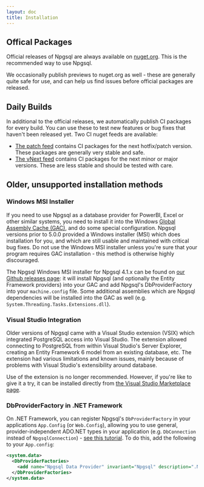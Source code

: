 ```yaml
---
layout: doc
title: Installation
---
```


## Offical Packages

Official releases of Npgsql are always available on [nuget.org](https://www.nuget.org/packages/Npgsql/). This is the recommended way to use Npgsql.

We occasionally publish previews to nuget.org as well - these are generally quite safe for use, and can help us find issues before official packages are released.

## Daily Builds

In additional to the official releases, we automatically publish CI packages for every build. You can use these to test new features or bug fixes that haven't been released yet. Two CI nuget feeds are available:

* [The patch feed](https://www.myget.org/gallery/npgsql) contains CI packages for the next hotfix/patch version. These packages are generally very stable and safe.
* [The vNext feed](https://www.myget.org/gallery/npgsql-unstable) contains CI packages for the next minor or major versions. These are less stable and should be tested with care.

## Older, unsupported installation methods

### Windows MSI Installer

If you need to use Npgsql as a database provider for PowerBI, Excel or other similar systems, you need to install it into the Windows [Global Assembly Cache (GAC)](https://msdn.microsoft.com/en-us/library/yf1d93sz%28v=vs.110%29.aspx?f=255&MSPPError=-2147217396), and do some special configuration. Npgsql versions prior to 5.0.0 provided a Windows installer (MSI) which does installation for you, and which are still usable and maintained with critical bug fixes. Do not use the Windows MSI installer unless you're sure that your program requires GAC installation - this method is otherwise highly discouraged.

The Npgsql Windows MSI installer for Npgsql 4.1.x can be found on [our Github releases page](https://github.com/npgsql/npgsql/releases): it will install Npgsql (and optionally the Entity Framework providers) into your GAC and add Npgsql's DbProviderFactory into your `machine.config` file. Some additional assemblies which are Npgsql dependencies will be installed into the GAC as well (e.g. `System.Threading.Tasks.Extensions.dll`).

### Visual Studio Integration

Older versions of Npgsql came with a Visual Studio extension (VSIX) which integrated PostgreSQL access into Visual Studio. The extension allowed connecting to PostgreSQL from within Visual Studio's Server Explorer, creating an Entity Framework 6 model from an existing database, etc. The extension had various limitations and known issues, mainly because of problems with Visual Studio's extensibility around database.

Use of the extension is no longer recommended. However, if you're like to give it a try, it can be installed directly from [the Visual Studio Marketplace page](https://marketplace.visualstudio.com/vsgallery/258be600-452d-4387-9a2f-89ae10e84ae0).

### DbProviderFactory in .NET Framework

On .NET Framework, you can register Npgsql's `DbProviderFactory` in your applications `App.Config` (or `Web.Config`), allowing you to use general, provider-independent ADO.NET types in your application (e.g. `DbConnection` instead of `NpgsqlConnection`) - [see this tutorial](https://msdn.microsoft.com/en-us/library/dd0w4a2z%28v=vs.110%29.aspx?f=255&MSPPError=-21472173960). To do this, add the following to your `App.config`:

```xml
<system.data>
  <DbProviderFactories>
    <add name="Npgsql Data Provider" invariant="Npgsql" description=".Net Data Provider for PostgreSQL" type="Npgsql.NpgsqlFactory, Npgsql, Culture=neutral, PublicKeyToken=5d8b90d52f46fda7"/>
  </DbProviderFactories>
</system.data>
```
